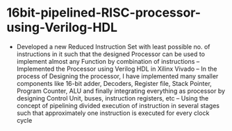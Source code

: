 # 16bit-pipelined-RISC-processor-using-Verilog-HDL
- Developed a new Reduced Instruction Set with least possible no. of instructions in it such that the designed
 Processor can be used to implement almost any Function by combination of instructions
– Implemented the Processor using Verilog HDL in Xilinx Vivado
– In the process of Designing the processor, I have implemented many smaller components like 16-bit adder, Decoders,
     Register file, Stack Pointer, Program Counter, ALU and finally integrating everything as processor by designing
     Control Unit, buses, instruction registers, etc
– Using the concept of pipelining divided execution of instruction in several stages such that approximately one
     instruction is executed for every clock cycle
